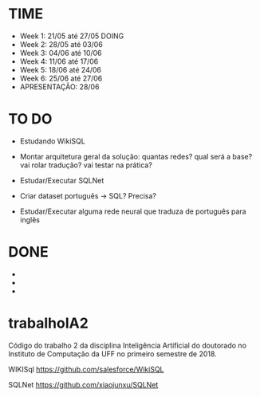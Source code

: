 # TIME
- Week 1: 21/05 até 27/05 DOING
- Week 2: 28/05 até 03/06
- Week 3: 04/06 até 10/06
- Week 4: 11/06 até 17/06
- Week 5: 18/06 até 24/06
- Week 6: 25/06 até 27/06
- APRESENTAÇÃO: 28/06

# TO DO
- Estudando WikiSQL

- Montar arquitetura geral da solução: quantas redes? qual será a base? vai rolar tradução? vai testar na prática?
- Estudar/Executar SQLNet
- Criar dataset português -> SQL? Precisa?
- Estudar/Executar alguma rede neural que traduza de português para inglês

# DONE
- 
- 
- 

# trabalhoIA2
Código do trabalho 2 da disciplina Inteligência Artificial do doutorado no Instituto de Computação da UFF no primeiro semestre de 2018.

WIKISql
https://github.com/salesforce/WikiSQL

SQLNet
https://github.com/xiaojunxu/SQLNet
